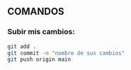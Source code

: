 ## COMANDOS
### Subir mis cambios:
```bash
git add .
git commit -m "nombre de sus cambios"
git push origin main
```

